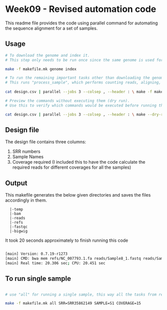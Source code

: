 # Week09 - Revised automation code

This readme file provides the code using parallel command for automating the sequence alignment for a set of samples.

## Usage

```bash
# To download the genome and index it.
# This step only needs to be run once since the same genome is used for all samples.

make -f makefile.mk genome index

# To run the remaining important tasks other than downloading the genome and indexing, the below input is used.
# This runs "process_sample", which performs counting reads, aligning, BAM and BigWig file generation using parallel command to iterate over the samples present in the design.csv file.
 
cat design.csv | parallel --jobs 3 --colsep , --header : \ make -f makefile.mk process_sample SRR={SRR} SAMPLE={name} COVERAGE={coverage}

# Preview the commands without executing them (dry run).
# Use this to verify which commands would be executed before running the full pipeline.

cat design.csv | parallel --jobs 3 --colsep , --header : \ make --dry-run -f makefile.mk process_sample SRR={SRR} SAMPLE={name} COVERAGE={coverage}


```

## Design file
The design file contains three columns:
1. SRR numbers
2. Sample Names
3. Coverage required (I included this to have the code calculate the required reads for different coverages for all the samples)



## Output

This makefile generates the below given directories and saves the files accordingly in them.

```
  |-temp
  |-bam
  |-reads
  |-refs
  |-fastqc
  |-bigwig
```

It took 20 seconds approximately to finish running this code
```bash

[main] Version: 0.7.19-r1273
[main] CMD: bwa mem refs/NC_007793.1.fa reads/Sample8_1.fastq reads/Sample8_2.fastq
[main] Real time: 20.306 sec; CPU: 20.451 sec

```

## To run single sample

```bash

# use "all" for running a single sample, this way all the tasks from reference downloading till bigwig file generation will run sequentially.

make -f makefile.mk all SRR=SRR35862149 SAMPLE=S1 COVERAGE=15

```




